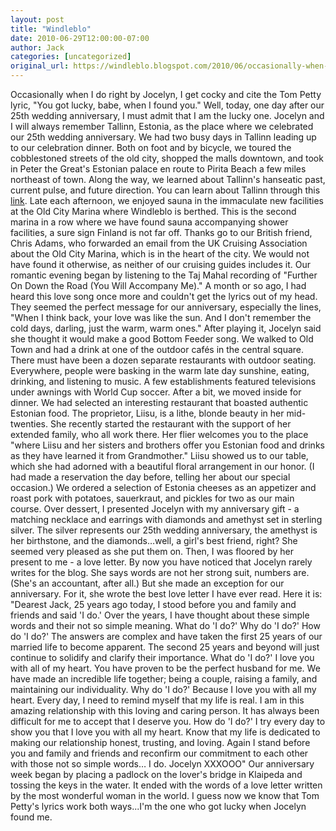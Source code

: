 ```yaml
---
layout: post
title: "Windleblo"
date: 2010-06-29T12:00:00-07:00
author: Jack
categories: [uncategorized]
original_url: https://windleblo.blogspot.com/2010/06/occasionally-when-i-do-right-by-jocelyn.html
---
```


Occasionally when I do right by Jocelyn, I get cocky and cite the Tom Petty lyric, "You got lucky, babe, when I found you." Well, today, one day after our 25th wedding anniversary, I must admit that I am the lucky one. Jocelyn and I will always remember Tallinn, Estonia, as the place where we celebrated our 25th wedding anniversary. We had two busy days in Tallinn leading up to our celebration dinner. Both on foot and by bicycle, we toured the cobblestoned streets of the old city, shopped the malls downtown, and took in Peter the Great's Estonian palace en route to Pirita Beach a few miles northeast of town. Along the way, we learned about Tallinn's hanseatic past, current pulse, and future direction. You can learn about Tallinn through this [link](http://en.wikipedia.org/wiki/Tallinn). Late each afternoon, we enjoyed sauna in the immaculate new facilities at the Old City Marina where Windleblo is berthed. This is the second marina in a row where we have found sauna accompanying shower facilities, a sure sign Finland is not far off. Thanks go to our British friend, Chris Adams, who forwarded an email from the UK Cruising Association about the Old City Marina, which is in the heart of the city. We would not have found it otherwise, as neither of our cruising guides includes it. Our romantic evening began by listening to the Taj Mahal recording of "Further On Down the Road (You Will Accompany Me)." A month or so ago, I had heard this love song once more and couldn't get the lyrics out of my head. They seemed the perfect message for our anniversary, especially the lines, "When I think back, your love was like the sun. And I don't remember the cold days, darling, just the warm, warm ones." After playing it, Jocelyn said she thought it would make a good Bottom Feeder song. We walked to Old Town and had a drink at one of the outdoor cafés in the central square. There must have been a dozen separate restaurants with outdoor seating. Everywhere, people were basking in the warm late day sunshine, eating, drinking, and listening to music. A few establishments featured televisions under awnings with World Cup soccer. After a bit, we moved inside for dinner. We had selected an interesting restaurant that boasted authentic Estonian food. The proprietor, Liisu, is a lithe, blonde beauty in her mid-twenties. She recently started the restaurant with the support of her extended family, who all work there. Her flier welcomes you to the place "where Liisu and her sisters and brothers offer you Estonian food and drinks as they have learned it from Grandmother." Liisu showed us to our table, which she had adorned with a beautiful floral arrangement in our honor. (I had made a reservation the day before, telling her about our special occasion.) We ordered a selection of Estonia cheeses as an appetizer and roast pork with potatoes, sauerkraut, and pickles for two as our main course. Over dessert, I presented Jocelyn with my anniversary gift - a matching necklace and earrings with diamonds and amethyst set in sterling silver. The silver represents our 25th wedding anniversary, the amethyst is her birthstone, and the diamonds…well, a girl's best friend, right? She seemed very pleased as she put them on. Then, I was floored by her present to me - a love letter. By now you have noticed that Jocelyn rarely writes for the blog. She says words are not her strong suit, numbers are. (She's an accountant, after all.) But she made an exception for our anniversary. For it, she wrote the best love letter I have ever read. Here it is: "Dearest Jack, 25 years ago today, I stood before you and family and friends and said 'I do.' Over the years, I have thought about these simple words and their not so simple meaning. What do 'I do?' Why do 'I do?' How do 'I do?' The answers are complex and have taken the first 25 years of our married life to become apparent. The second 25 years and beyond will just continue to solidify and clarify their importance. What do 'I do?' I love you with all of my heart. You have proven to be the perfect husband for me. We have made an incredible life together; being a couple, raising a family, and maintaining our individuality. Why do 'I do?' Because I love you with all my heart. Every day, I need to remind myself that my life is real. I am in this amazing relationship with this loving and caring person. It has always been difficult for me to accept that I deserve you. How do 'I do?' I try every day to show you that I love you with all my heart. Know that my life is dedicated to making our relationship honest, trusting, and loving. Again I stand before you and family and friends and reconfirm our commitment to each other with those not so simple words… I do. Jocelyn XXXOOO" Our anniversary week began by placing a padlock on the lover's bridge in Klaipeda and tossing the keys in the water. It ended with the words of a love letter written by the most wonderful woman in the world. I guess now we know that Tom Petty's lyrics work both ways...I'm the one who got lucky when Jocelyn found me.